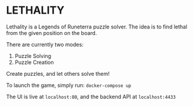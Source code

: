 # LETHALITY
Lethality is a Legends of Runeterra puzzle solver. The idea is to find lethal from the given position on the board. 

There are currently two modes:
  1) Puzzle Solving
  2) Puzzle Creation 
 
Create puzzles, and let others solve them!

To launch the game, simply run: `docker-compose up`

The UI is live at `localhost:80`, and the backend API at `localhost:4433`
